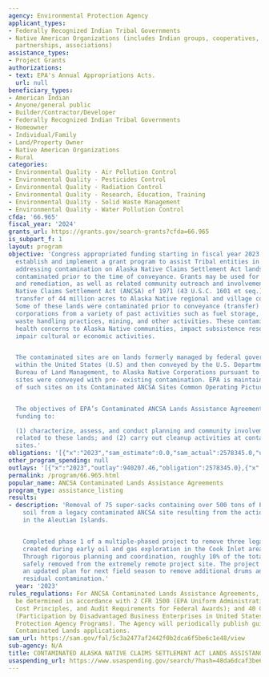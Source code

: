```yaml
---
agency: Environmental Protection Agency
applicant_types:
- Federally Recognized Indian Tribal Governments
- Native American Organizations (includes Indian groups, cooperatives, corporations,
  partnerships, associations)
assistance_types:
- Project Grants
authorizations:
- text: EPA's Annual Appropriations Acts.
  url: null
beneficiary_types:
- American Indian
- Anyone/general public
- Builder/Contractor/Developer
- Federally Recognized Indian Tribal Governments
- Homeowner
- Individual/Family
- Land/Property Owner
- Native American Organizations
- Rural
categories:
- Environmental Quality - Air Pollution Control
- Environmental Quality - Pesticides Control
- Environmental Quality - Radiation Control
- Environmental Quality - Research, Education, Training
- Environmental Quality - Solid Waste Management
- Environmental Quality - Water Pollution Control
cfda: '66.965'
fiscal_year: '2024'
grants_url: https://grants.gov/search-grants?cfda=66.965
is_subpart_f: 1
layout: program
objective: 'Congress appropriated funding starting in fiscal year 2023 for EPA to
  establish and implement a grant program to assist Tribal entities in Alaska with
  addressing contamination on Alaska Native Claims Settlement Act lands that were
  contaminated prior to the time of conveyance. Grants may be used for site assessment
  and remediation, as well as related community outreach and involvement. The Alaska
  Native Claims Settlement Act (ANCSA) of 1971 (43 U.S.C. 1601 et seq.) included the
  transfer of 44 million acres to Alaska Native regional and village corporations.
  Some of these lands were contaminated prior to conveyance (transfer) to Alaska Native
  corporations from a variety of past activities such as fuel storage, power generation,
  waste handling practices, mining, and other activities. These contaminants can pose
  health concerns to Alaska Native communities, impact subsistence resources, and
  impair cultural or economic activities.


  The contaminated sites are on lands formerly managed by federal government agencies
  within the United States (U.S) and then conveyed by the U.S. Department of Interior’s
  Bureau of Land Management, to Alaska Native Corporations pursuant to ANCSA. These
  sites were conveyed with pre- existing contamination. EPA is maintaining an inventory
  of such sites on its Contaminated ANCSA Sites Common Operating Picture.


  The objectives of EPA’s Contaminated ANCSA Lands Assistance Agreements are to provide
  funding to:

  (1) characterize, assess, and conduct planning and community involvement activities
  related to these lands; and (2) carry out cleanup activities at contaminated ANCSA
  sites.'
obligations: '[{"x":"2023","sam_estimate":0.0,"sam_actual":2578345.0,"usa_spending_actual":2578345.0},{"x":"2024","sam_estimate":0.0,"sam_actual":1971162.0,"usa_spending_actual":1971162.0},{"x":"2025","sam_estimate":0.0,"sam_actual":2951559.0,"usa_spending_actual":0.0}]'
other_program_spending: null
outlays: '[{"x":"2023","outlay":940207.46,"obligation":2578345.0},{"x":"2024","outlay":0.0,"obligation":1971162.0},{"x":"2025","outlay":0.0,"obligation":0.0}]'
permalink: /program/66.965.html
popular_name: ANCSA Contaminated Lands Assistance Agreements
program_type: assistance_listing
results:
- description: 'Removal of 75 super-sacks containing over 500 tons of PCB contaminated
    soil from a legacy contaminated ANCSA site resulting from the actions of WWII
    in the Aleutian Islands.


    Completed phase 1 of a multiple-phased project to remove three legacy drum piles
    created during early oil and gas exploration in the Cook Inlet area of Alaska.
    Through rigorous planning and coordination, roughly 10% of the total drums were
    safely removed from the extremely remote project site. The project team is developing
    an updated plan for next field season to remove additional drums and underlying
    residual contamination.'
  year: '2023'
rules_regulations: For ANCSA Contaminated Lands Assistance Agreements, costs will
  be determined in accordance with 2 CFR 1500 (EPA Uniform Administrative Requirements,
  Cost Principles, and Audit Requirements for Federal Awards); and 40 CFR Part 33
  (Participation by Disadvantaged Business Enterprises in United States Environmental
  Protection Agency Programs). The Agency will periodically publish guidance for ANCSA
  Contaminated Lands applications.
sam_url: https://sam.gov/fal/5c3a2477af2442f0b2dca6f5be6c1e48/view
sub-agency: N/A
title: CONTAMINATED ALASKA NATIVE CLAIMS SETTLEMENT ACT LANDS ASSISTANCE AGREEMENTS
usaspending_url: https://www.usaspending.gov/search/?hash=48da6dcaf3be69bd62d1eabfe9ff32d9
---
```

